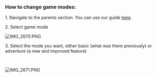  


### **How to change game modes:**


1\. Navigate to the parents section. You can use our guide [here](https://help.studycat.com/hc/en-us/articles/34518228622105/preview/eyJhbGciOiJIUzI1NiJ9.eyJpZCI6MzQ1MTgyMjg2MjIxMDUsImV4cCI6MTcyMDQxMDgxN30.7hW1u2Miesjcs2XqDuBHBNv7tBPGmmhqN4EJUGeGWJE).


2\. Select game mode


  
![IMG_2670.PNG](https://help.studycat.com/hc/article_attachments/34771475427225)


3\. Select the mode you want, either basic (what was there previously) or adventure (a new and improved feature)


 


![IMG_2671.PNG](https://help.studycat.com/hc/article_attachments/34771498307353)

